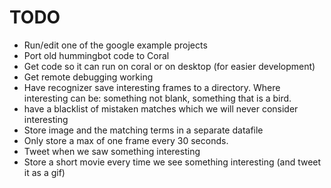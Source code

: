 # TODO

-   Run/edit one of the google example projects
-   Port old hummingbot code to Coral
-   Get code so it can run on coral or on desktop (for easier development)
-   Get remote debugging working
-   Have recognizer save interesting frames to a directory.  Where interesting
    can be: something not blank, something that is a bird.
-   have a blacklist of mistaken matches which we will never consider interesting  
-   Store image and the matching terms in a separate datafile  
-   Only store a max of one frame every 30 seconds.
-   Tweet when we saw something interesting
-   Store a short movie every time we see something interesting (and tweet it as a gif)
